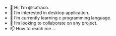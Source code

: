 - 👋 Hi, I’m @catraco.
- 👀 I’m interested in desktop application.
- 🌱 I’m currently learning c programming language.
- 💞️ I’m looking to collaborate on any project.
- 📫 How to reach me ...

<!---
catraco/catraco is a ✨ special ✨ repository because its `README.md` (this file) appears on your GitHub profile.
You can click the Preview link to take a look at your changes.
--->
